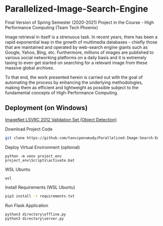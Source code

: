 # Parallelized-Image-Search-Engine
Final Version of Spring Semester (2020-2021) Project in the Course - High Performance Computing (Team Tech Phoenix)

Image retrieval in itself is a strenuous task. In recent years, there has been a rapid exponential leap in the growth of multimedia databases - chiefly those that are maintained and operated by web-search engine giants such as Google, Yahoo, Bing, etc. Furthermore, millions of images are published to various social networking platforms on a daily basis and it is extremely taxing to even get started on searching for a relevant image from these massive global archives.

To that end, the work presented herein is carried out with the goal of automating the process by enhancing the underlying methodologies, making them as efficient and lightweight as possible subject to the fundamental concepts of High-Performance Computing.

## Deployment (on Windows)
[ImageNet LSVRC 2012 Validation Set (Object Detection)](https://academictorrents.com/collection/imagenet-lsvrc-2015)

Download Project Code
```bash
git clone https://github.com/tanvipenumudy/Parallelized-Image-Search-Engine.git
```
Deploy Virtual Environment (optional)
```
python -m venv project_env
project_env\Scripts\activate.bat
```
WSL Ubuntu
```
wsl
```
Install Requirements (WSL Ubuntu)
```bash 
pip3 install -r requirements.txt
```
Run Flask Application
```
python3 directory\offline.py
python3 directory\server.py
```

